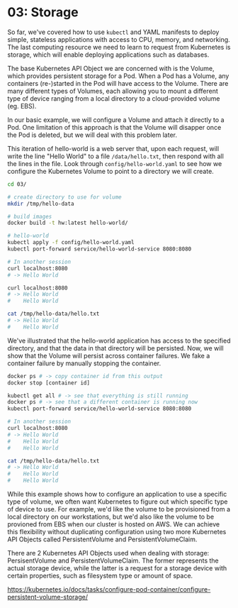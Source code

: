 # 03: Storage

So far, we've covered how to use `kubectl` and YAML manifests to deploy simple, stateless applications with access to CPU, memory, and networking. The last computing resource we need to learn to request from Kubernetes is storage, which will enable deploying applications such as databases.

The base Kubernetes API Object we are concerned with is the Volume, which provides persistent storage for a Pod. When a Pod has a Volume, any containers (re-)started in the Pod will have access to the Volume. There are many different types of Volumes, each allowing you to mount a different type of device ranging from a local directory to a cloud-provided volume (eg. EBS).

In our basic example, we will configure a Volume and attach it directly to a Pod. One limitation of this approach is that the Volume will disapper once the Pod is deleted, but we will deal with this problem later.

This iteration of hello-world is a web server that, upon each request, will write the line "Hello World" to a file `/data/hello.txt`, then respond with all the lines in the file. Look through `config/hello-world.yaml` to see how we configure the Kubernetes Volume to point to a directory we will create.


```bash
cd 03/

# create directory to use for volume
mkdir /tmp/hello-data

# build images
docker build -t hw:latest hello-world/

# hello-world
kubectl apply -f config/hello-world.yaml
kubectl port-forward service/hello-world-service 8080:8080

# In another session
curl localhost:8080
# -> Hello World

curl localhost:8080
# -> Hello World
#    Hello World

cat /tmp/hello-data/hello.txt
# -> Hello World
#    Hello World
```

We've illustrated that the hello-world application has access to the specified directory, and that the data in that directory will be persisted. Now, we will show that the Volume will persist across container failures. We fake a container failure by manually stopping the container.

```bash
docker ps # -> copy container id from this output
docker stop [container id]

kubectl get all # -> see that everything is still running
docker ps # -> see that a different container is running now
kubectl port-forward service/hello-world-service 8080:8080

# In another session
curl localhost:8080
# -> Hello World
#    Hello World
#    Hello World

cat /tmp/hello-data/hello.txt
# -> Hello World
#    Hello World
#    Hello World
```

While this example shows how to configure an application to use a specific type of volume, we often want Kubernetes to figure out which specific type of device to use. For example, we'd like the volume to be provisioned from a local directory on our workstations, but we'd also like the volume to be provioned from EBS when our cluster is hosted on AWS. We can achieve this flexibility without duplicating configuration using two more Kubernetes API Objects called PersistentVolume and PersistentVolumeClaim.



There are 2 Kubernetes API Objects used when dealing with storage: PersisentVolume and PersistentVolumeClaim. The former represents the actual storage device, while the latter is a request for a storage device with certain properties, such as filesystem type or amount of space. 


https://kubernetes.io/docs/tasks/configure-pod-container/configure-persistent-volume-storage/




